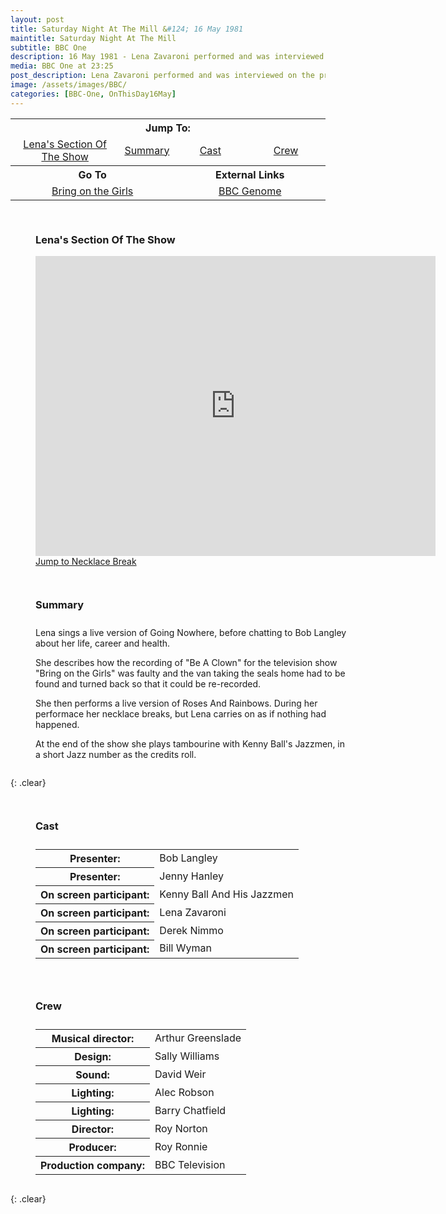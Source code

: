 ```yaml
---
layout: post
title: Saturday Night At The Mill &#124; 16 May 1981
maintitle: Saturday Night At The Mill
subtitle: BBC One
description: 16 May 1981 - Lena Zavaroni performed and was interviewed on the programme.
media: BBC One at 23:25
post_description: Lena Zavaroni performed and was interviewed on the programme.
image: /assets/images/BBC/
categories: [BBC-One, OnThisDay16May]
---
```


<table>
<tr align="center">
<th colspan="4">Jump To:</th>
</tr>

<tr align="center">
<td><a href="#clip">Lena's Section Of The Show</a></td>
<td><a href="#summary">Summary</a></td>
<td><a href="#cast">Cast</a></td>
<td><a href="#crew">Crew</a></td>
</tr>

<tr align="center">
<th colspan="2" style="width:50%;">Go To</th>
<th colspan="2" style="width:50%;">External Links</th>
</tr>

<tr align="center">
<td colspan="2" style="width:50%;"><a href="/thames%20television/1976/07/28/bring-on-the-girls.html#saturday-night-at-the-mill---16th-may-1981">Bring on the Girls</a></td>
<td colspan="2" style="width:50%;"><a href="https://genome.ch.bbc.co.uk/schedules/service_bbc_one_london/1981-05-16#at-23.25">BBC Genome</a></td>
</tr>
</table>

<figure class="fig1">
<h3 id="clip">Lena's Section Of The Show</h3>
<div class="responsive-video"><iframe width="640" height="480" src="https://www.youtube.com/embed/keBH5mAO_Sc" title="YouTube video player" frameborder="0" allow="accelerometer; autoplay; clipboard-write; encrypted-media; gyroscope; picture-in-picture" allowfullscreen></iframe></div>
<a href="https://youtu.be/keBH5mAO_Sc?t=812">Jump to Necklace Break</a>
</figure>

<figure class="fig2">
<figcaption>
<h3 id="summary">Summary</h3>
</figcaption>
<p>Lena sings a live version of Going Nowhere, before chatting to Bob Langley about her life, career and health.</p>
<p>She describes how the recording of "Be A Clown" for the television show "Bring on the Girls" was faulty and the van taking the seals home had to be found and turned back so that it could be re-recorded.</p>
<p>She then performs a live version of Roses And Rainbows. During her performace her necklace breaks, but Lena carries on as if nothing had happened.</p>
<p>At the end of the show she plays tambourine with Kenny Ball's Jazzmen, in a short Jazz number as the credits roll.</p>
</figure>

{: .clear}

<figure class="fig1">
<figcaption>
<h3 id="cast">Cast</h3>
</figcaption>
<table>
<tr><th>Presenter:</th><td>Bob Langley</td></tr>
<tr><th>Presenter:</th><td>Jenny Hanley</td></tr>
<tr><th>On screen participant:</th><td>Kenny Ball And His Jazzmen</td></tr>
<tr><th>On screen participant:</th><td>Lena Zavaroni</td></tr>
<tr><th>On screen participant:</th><td>Derek Nimmo</td></tr>
<tr><th>On screen participant:</th><td>Bill Wyman</td></tr>
</table>
</figure>

<figure class="fig2">
<figcaption>
<h3 id="crew">Crew</h3>
</figcaption>
<table>
<tr><th>Musical director:</th><td>Arthur Greenslade</td></tr>
<tr><th>Design:</th><td>Sally Williams</td></tr>
<tr><th>Sound:</th><td>David Weir</td></tr>
<tr><th>Lighting:</th><td>Alec Robson</td></tr>
<tr><th>Lighting:</th><td>Barry Chatfield</td></tr>
<tr><th>Director:</th><td>Roy Norton</td></tr>
<tr><th>Producer:</th><td>Roy Ronnie</td></tr>
<tr><th>Production company:</th><td>BBC Television</td></tr>
</table>
</figure>

<br />{: .clear}

<style>
.fig1 {float:left; width:49%;}

.fig2 {float:right; width:49%;}

.fig3 {float:right; width:100%;}

figcaption {float:left; width:100%;}

@media screen and (orientation:portrait) {
.fig1, .fig2 {float:left; width:100%;}
figcaption {float:left; width:100%; margin-bottom: 10px;}
}
</style>

